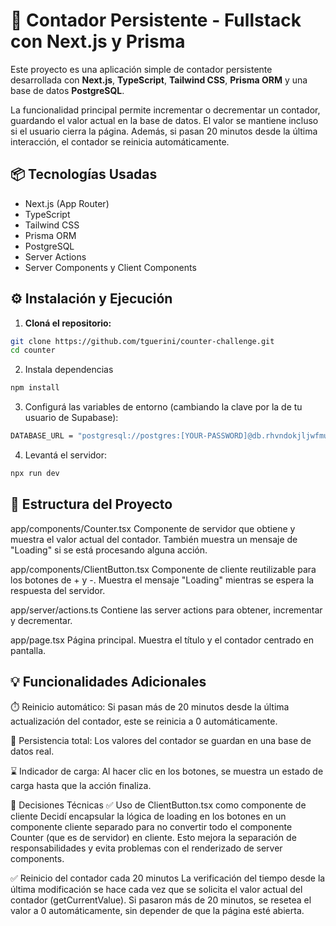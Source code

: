 # 🧮 Contador Persistente - Fullstack con Next.js y Prisma

Este proyecto es una aplicación simple de contador persistente desarrollada con **Next.js**, **TypeScript**, **Tailwind CSS**, **Prisma ORM** y una base de datos **PostgreSQL**.

La funcionalidad principal permite incrementar o decrementar un contador, guardando el valor actual en la base de datos. El valor se mantiene incluso si el usuario cierra la página. Además, si pasan 20 minutos desde la última interacción, el contador se reinicia automáticamente.


## 📦 Tecnologías Usadas

- Next.js (App Router)
- TypeScript
- Tailwind CSS
- Prisma ORM
- PostgreSQL
- Server Actions
- Server Components y Client Components

## ⚙️ Instalación y Ejecución

1. **Cloná el repositorio:**

```bash
git clone https://github.com/tguerini/counter-challenge.git
cd counter
```

2. Instala dependencias

```bash
npm install
```

3. Configurá las variables de entorno (cambiando la clave por la de tu usuario de Supabase):

```bash
DATABASE_URL = "postgresql://postgres:[YOUR-PASSWORD]@db.rhvndokjljwfmuxqlecj.supabase.co:5432/postgres"
```

4. Levantá el servidor:

```bash
npx run dev
```

## 🧠 Estructura del Proyecto
app/components/Counter.tsx
Componente de servidor que obtiene y muestra el valor actual del contador. También muestra un mensaje de "Loading" si se está procesando alguna acción.

app/components/ClientButton.tsx
Componente de cliente reutilizable para los botones de + y -. Muestra el mensaje "Loading" mientras se espera la respuesta del servidor.

app/server/actions.ts
Contiene las server actions para obtener, incrementar y decrementar.

app/page.tsx
Página principal. Muestra el título y el contador centrado en pantalla.

## 💡 Funcionalidades Adicionales

⏱️ Reinicio automático: Si pasan más de 20 minutos desde la última actualización del contador, este se reinicia a 0 automáticamente.

🔄 Persistencia total: Los valores del contador se guardan en una base de datos real.

⌛ Indicador de carga: Al hacer clic en los botones, se muestra un estado de carga hasta que la acción finaliza.

📌 Decisiones Técnicas
✅ Uso de ClientButton.tsx como componente de cliente
Decidí encapsular la lógica de loading en los botones en un componente cliente separado para no convertir todo el componente Counter (que es de servidor) en cliente. Esto mejora la separación de responsabilidades y evita problemas con el renderizado de server components.

✅ Reinicio del contador cada 20 minutos
La verificación del tiempo desde la última modificación se hace cada vez que se solicita el valor actual del contador (getCurrentValue). Si pasaron más de 20 minutos, se resetea el valor a 0 automáticamente, sin depender de que la página esté abierta.


